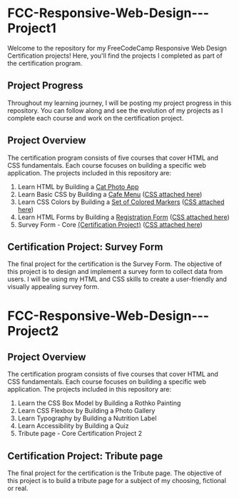 # FCC-Responsive-Web-Design---Project1

Welcome to the repository for my FreeCodeCamp Responsive Web Design Certification projects! Here, you'll find the projects I completed as part of the certification program.

## Project Progress

Throughout my learning journey, I will be posting my project progress in this repository. You can follow along and see the evolution of my projects as I complete each course and work on the certification project.

## Project Overview

The certification program consists of five courses that cover HTML and CSS fundamentals. Each course focuses on building a specific web application. The projects included in this repository are:

1. Learn HTML by Building a [Cat Photo App](https://github.com/Wxrren/FCC-Responsive-Web-Design---Project1/blob/main/Cat%20Photo%20App.html) 
2. Learn Basic CSS by Building a [Cafe Menu](https://github.com/Wxrren/FCC-Responsive-Web-Design---Project1/blob/main/cafe%20menu.html) ([CSS attached here](https://github.com/Wxrren/FCC-Responsive-Web-Design---Project1/blob/main/Cafe-menu-style.css))
3. Learn CSS Colors by Building a [Set of Colored Markers](https://github.com/Wxrren/FCC-Responsive-Web-Design---Project1/blob/main/Colour%20Mark.html) ([CSS attached here](https://github.com/Wxrren/FCC-Responsive-Web-Design---Project1/blob/main/colourmark.css))
4. Learn HTML Forms by Building a [Registration Form](https://github.com/Wxrren/FCC-Responsive-Web-Design---Project1/blob/main/test.html) ([CSS attached here](https://github.com/Wxrren/FCC-Responsive-Web-Design---Project1/blob/main/style.css))
5. Survey Form -  Core [(Certification Project)](https://github.com/Wxrren/FCC-Responsive-Web-Design---Project1/blob/main/Survey%20Form.html)  ([CSS attached here](https://github.com/Wxrren/FCC-Responsive-Web-Design---Project1/blob/main/styles.css))

## Certification Project: Survey Form

The final project for the certification is the Survey Form. The objective of this project is to design and implement a survey form to collect data from users. I will be using my HTML and CSS skills to create a user-friendly and visually appealing survey form. 



# FCC-Responsive-Web-Design---Project2

## Project Overview

The certification program consists of five courses that cover HTML and CSS fundamentals. Each course focuses on building a specific web application. The projects included in this repository are:

1. Learn the CSS Box Model by Building a Rothko Painting
2. Learn CSS Flexbox by Building a Photo Gallery
3. Learn Typography by Building a Nutrition Label
4. Learn Accessibility by Building a Quiz
5. Tribute page -  Core Certification Project 2

## Certification Project: Tribute page

The final project for the certification is the Tribute page. The objective of this project is to build a tribute page for a subject of my choosing, fictional or real.





